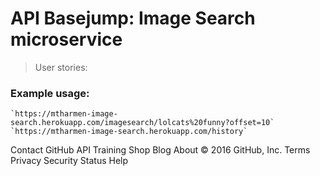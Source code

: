 # API Basejump: Image Search microservice

> User stories:

### Example usage:

```text
`https://mtharmen-image-search.herokuapp.com/imagesearch/lolcats%20funny?offset=10`
`https://mtharmen-image-search.herokuapp.com/history`
```

Contact GitHub API Training Shop Blog About © 2016 GitHub, Inc. Terms Privacy Security Status Help
